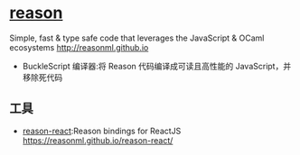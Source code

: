 # [reason](https://github.com/facebook/reason)

Simple, fast & type safe code that leverages the JavaScript & OCaml ecosystems <http://reasonml.github.io>

* BuckleScript 编译器:将 Reason 代码编译成可读且高性能的 JavaScript，并移除死代码

## 工具

* [reason-react](https://github.com/reasonml/reason-react):Reason bindings for ReactJS <https://reasonml.github.io/reason-react/>
